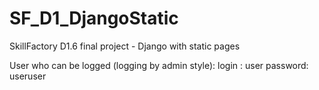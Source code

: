 # SF_D1_DjangoStatic
SkillFactory D1.6 final project - Django with static pages

User who can be logged (logging by admin style):
login   : user
password: useruser

